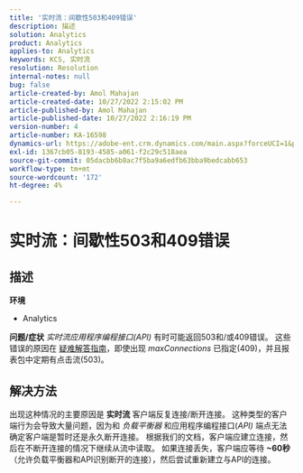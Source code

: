 ```yaml
---
title: '实时流：间歇性503和409错误'
description: 描述
solution: Analytics
product: Analytics
applies-to: Analytics
keywords: KCS, 实时流
resolution: Resolution
internal-notes: null
bug: false
article-created-by: Amol Mahajan
article-created-date: 10/27/2022 2:15:02 PM
article-published-by: Amol Mahajan
article-published-date: 10/27/2022 2:16:19 PM
version-number: 4
article-number: KA-16598
dynamics-url: https://adobe-ent.crm.dynamics.com/main.aspx?forceUCI=1&pagetype=entityrecord&etn=knowledgearticle&id=ac1f17bc-0156-ed11-bba2-6045bd006793
exl-id: 1367cb05-8193-4585-a061-f2c29c518aea
source-git-commit: 05dacbb6b8ac7f5ba9a6edfb63bba9bedcabb653
workflow-type: tm+mt
source-wordcount: '172'
ht-degree: 4%

---
```


# 实时流：间歇性503和409错误

## 描述

<b>环境</b>
- Analytics

<b>问题/症状</b>
*实时流应用程序编程接口(API)* 有时可能返回503和/或409错误。 这些错误的原因在 [疑难解答指南](https://github.com/AdobeDocs/analytics-1.4-apis/blob/master/docs/live-stream-api/troubleshooting.md)，即使出现 *maxConnections* 已指定(409)，并且报表包中定期有点击流(503)。


## 解决方法


出现这种情况的主要原因是 <b>实时流</b> 客户端反复连接/断开连接。 这种类型的客户端行为会导致大量问题，因为和 *负载平衡器* 和应用程序编程接口(*API)* 端点无法确定客户端是暂时还是永久断开连接。 根据我们的文档，客户端应建立连接，然后在不断开连接的情况下继续从流中读取。 如果连接丢失，客户端应等待 <b>~60秒</b> （允许负载平衡器和API识别断开的连接），然后尝试重新建立与API的连接。
